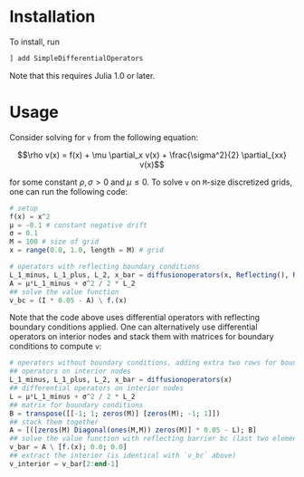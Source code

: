 ﻿Installation
==============

To install, run
```julia
] add SimpleDifferentialOperators
```

Note that this requires Julia 1.0 or later.

Usage
==========
Consider solving for `v` from the following equation:
```math
\rho v(x) = f(x) + \mu \partial_x v(x) + \frac{\sigma^2}{2} \partial_{xx} v(x)
```

for some constant $\rho, \sigma > 0$ and $\mu \leq 0$. To solve `v` on `M`-size discretized grids, one can run the following code:
```julia
# setup 
f(x) = x^2 
μ = -0.1 # constant negative drift
σ = 0.1
M = 100 # size of grid
x = range(0.0, 1.0, length = M) # grid

# operators with reflecting boundary conditions
L_1_minus, L_1_plus, L_2, x_bar = diffusionoperators(x, Reflecting(), Reflecting())
A = μ*L_1_minus + σ^2 / 2 * L_2 
## solve the value function
v_bc = (I * 0.05 - A) \ f.(x) 
```

Note that the code above uses differential operators with reflecting boundary conditions applied. 
One can alternatively use differential operators on interior nodes and stack them with matrices for boundary conditions to compute `v`:
```julia
# operators without boundary conditions, adding extra two rows for boundary conditions
## operators on interior nodes
L_1_minus, L_1_plus, L_2, x_bar = diffusionoperators(x) 
## differential operators on interior nodes
L = μ*L_1_minus + σ^2 / 2 * L_2 
## matrix for boundary conditions
B = transpose([[-1; 1; zeros(M)] [zeros(M); -1; 1]]) 
## stack them together
A = [([zeros(M) Diagonal(ones(M,M)) zeros(M)] * 0.05 - L); B] 
## solve the value function with reflecting barrier bc (last two elements)
v_bar = A \ [f.(x); 0.0; 0.0] 
## extract the interior (is identical with `v_bc` above)
v_interior = v_bar[2:end-1] 
```
